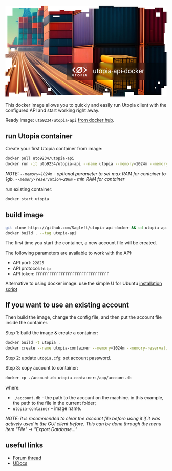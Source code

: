 
![logo](logo.jpg)

This docker image allows you to quickly and easily run Utopia client with the configured API and start working right away.

Ready image: `uto9234/utopia-api` [from docker hub](https://hub.docker.com/repository/docker/uto9234/utopia-api/general).

## run Utopia container

Create your first Utopia container from image:

```bash
docker pull uto9234/utopia-api
docker run -it uto9234/utopia-api --name utopia --memory=1024m --memory-reservation=256m
```

*NOTE: `--memory=1024m` - optional parameter to set max RAM for container to 1gb. `--memory-reservation=200m` - min RAM for container*

run existing container:

```bash
docker start utopia
```

## build image

```bash
git clone https://github.com/Sagleft/utopia-api-docker && cd utopia-api-docker
docker build . --tag utopia-api
```

The first time you start the container, a new account file will be created.

The following parameters are available to work with the API:
* API port: `22825`
* API protocol: `http`
* API token: `FFFFFFFFFFFFFFFFFFFFFFFFFFFFFFFF`

Alternative to using docker image: use the simple U for Ubuntu [installation script](https://gist.github.com/Sagleft/06b53576c0b763f77e4d38e15e28b023)

## If you want to use an existing account

Then build the image, change the config file, and then put the account file inside the container.

Step 1: build the image & create a container:

```bash
docker build -t utopia .
docker create --name utopia-container --memory=1024m --memory-reservation=256m utopia
```

Step 2: update `utopia.cfg`: set account password.

Step 3: copy account to container:

```bash
docker cp ./account.db utopia-container:/app/account.db
```

where:
* `./account.db` - the path to the account on the machine. in this example, the path to the file in the current folder;
* `utopia-container` - image name.

*NOTE: it is recommended to clear the account file before using it if it was actively used in the GUI client before. This can be done through the menu item "File" -> "Export Database..."*

## useful links

* [Forum thread](https://talk.u.is/viewtopic.php?pid=5243#p5243)
* [UDocs](https://udocs.gitbook.io/utopia-api/)
